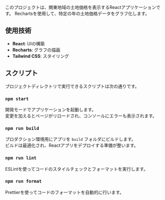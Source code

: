 このプロジェクトは、関東地域の土地価格を表示するReactアプリケーションです。
Rechartsを使用して、特定の年の土地価格データをグラフ化します。

## 使用技術

- **React**: UIの構築
- **Recharts**: グラフの描画
- **Tailwind CSS**: スタイリング

## スクリプト

プロジェクトディレクトリで実行できるスクリプトは次の通りです。

### `npm start`

開発モードでアプリケーションを起動します。  
変更を加えるとページがリロードされ、コンソールにエラーも表示されます。

### `npm run build`

プロダクション環境用にアプリを `build` フォルダにビルドします。  
ビルドは最適化され、Reactアプリをデプロイする準備が整います。

### `npm run lint`

ESLintを使ってコードのスタイルチェックとフォーマットを実行します。

### `npm run format`

Prettierを使ってコードのフォーマットを自動的に行います。
